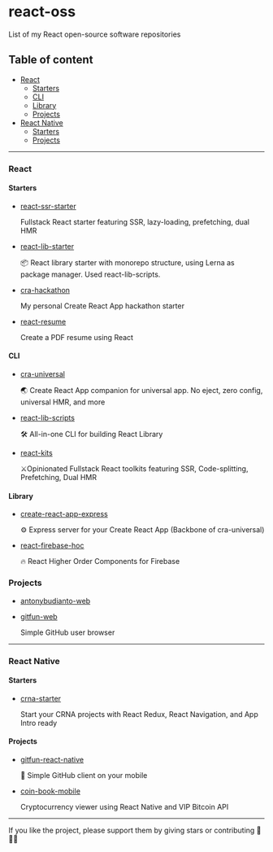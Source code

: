 # react-oss
List of my React open-source software repositories

## Table of content
- [React](#react)
  - [Starters](#starters)
  - [CLI](#cli)
  - [Library](#library)
  - [Projects](#projects)
- [React Native](#react-native)
  - [Starters](#starters)
  - [Projects](#projects)

___

### React

#### Starters
- [react-ssr-starter](https://github.com/antonybudianto/react-ssr-starter)
 
  Fullstack React starter featuring SSR, lazy-loading, prefetching, dual HMR
  
- [react-lib-starter](https://github.com/antonybudianto/react-lib-starter)
 
  📦 React library starter with monorepo structure, using Lerna as package manager. Used react-lib-scripts.

- [cra-hackathon](https://github.com/antonybudianto/cra-hackathon)
  
  My personal Create React App hackathon starter
  
- [react-resume](https://github.com/antonybudianto/react-resume)
  
  Create a PDF resume using React


#### CLI
- [cra-universal](https://github.com/antonybudianto/cra-universal)

  🌏 Create React App companion for universal app. No eject, zero config, universal HMR, and more
  
- [react-lib-scripts](https://github.com/antonybudianto/react-lib-scripts)
  
  🛠️ All-in-one CLI for building React Library

- [react-kits](https://github.com/antonybudianto/react-kits)
   
  ⚔️Opinionated Fullstack React toolkits featuring SSR, Code-splitting, Prefetching, Dual HMR
  
#### Library
- [create-react-app-express](https://github.com/antonybudianto/create-react-app-express)

  ⚙️ Express server for your Create React App (Backbone of cra-universal)
  
- [react-firebase-hoc](https://github.com/antonybudianto/react-firebase-hoc)

  🔥 React Higher Order Components for Firebase


### Projects
- [antonybudianto-web](https://github.com/antonybudianto/antonybudianto-web)
- [gitfun-web](https://github.com/antonybudianto/gitfun-web)

  Simple GitHub user browser

___

### React Native

#### Starters
- [crna-starter](https://github.com/antonybudianto/crna-starter)
  
  Start your CRNA projects with React Redux, React Navigation, and App Intro ready
  
#### Projects
- [gitfun-react-native](https://github.com/antonybudianto/gitfun-react-native)

  👨‍ Simple GitHub client on your mobile
  
- [coin-book-mobile](https://github.com/antonybudianto/coin-book-mobile)

  Cryptocurrency viewer using React Native and VIP Bitcoin API


___

If you like the project, please support them by giving stars or contributing 🎉🎉🎉
